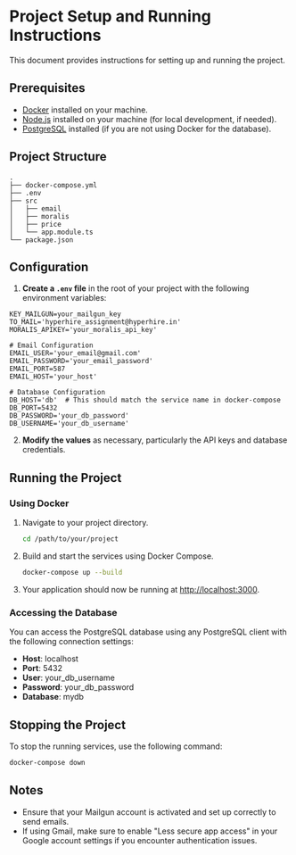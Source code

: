 # Project Setup and Running Instructions

This document provides instructions for setting up and running the project.

## Prerequisites

- [Docker](https://www.docker.com/get-started) installed on your machine.
- [Node.js](https://nodejs.org/) installed on your machine (for local development, if needed).
- [PostgreSQL](https://www.postgresql.org/download/) installed (if you are not using Docker for the database).

## Project Structure

```
.
├── docker-compose.yml
├── .env
├── src
│   ├── email
│   ├── moralis
│   ├── price
│   └── app.module.ts
└── package.json
```

## Configuration

1. **Create a `.env` file** in the root of your project with the following environment variables:

```plaintext
KEY_MAILGUN=your_mailgun_key
TO_MAIL='hyperhire_assignment@hyperhire.in'
MORALIS_APIKEY='your_moralis_api_key'

# Email Configuration
EMAIL_USER='your_email@gmail.com'
EMAIL_PASSWORD='your_email_password'
EMAIL_PORT=587
EMAIL_HOST='your_host'

# Database Configuration
DB_HOST='db'  # This should match the service name in docker-compose
DB_PORT=5432
DB_PASSWORD='your_db_password'
DB_USERNAME='your_db_username'
```

2. **Modify the values** as necessary, particularly the API keys and database credentials.

## Running the Project

### Using Docker

1. Navigate to your project directory.

   ```bash
   cd /path/to/your/project
   ```

2. Build and start the services using Docker Compose.

   ```bash
   docker-compose up --build
   ```

3. Your application should now be running at [http://localhost:3000](http://localhost:3000).

### Accessing the Database

You can access the PostgreSQL database using any PostgreSQL client with the following connection settings:

- **Host**: localhost
- **Port**: 5432
- **User**: your_db_username
- **Password**: your_db_password
- **Database**: mydb

## Stopping the Project

To stop the running services, use the following command:

```bash
docker-compose down
```

## Notes

- Ensure that your Mailgun account is activated and set up correctly to send emails.
- If using Gmail, make sure to enable "Less secure app access" in your Google account settings if you encounter authentication issues.
